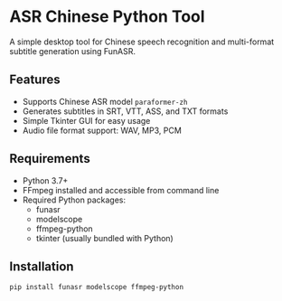 # ASR Chinese Python Tool

A simple desktop tool for Chinese speech recognition and multi-format subtitle generation using FunASR.

## Features

- Supports Chinese ASR model `paraformer-zh`
- Generates subtitles in SRT, VTT, ASS, and TXT formats
- Simple Tkinter GUI for easy usage
- Audio file format support: WAV, MP3, PCM

## Requirements

- Python 3.7+
- FFmpeg installed and accessible from command line
- Required Python packages:
  - funasr
  - modelscope
  - ffmpeg-python
  - tkinter (usually bundled with Python)

## Installation

```bash
pip install funasr modelscope ffmpeg-python
